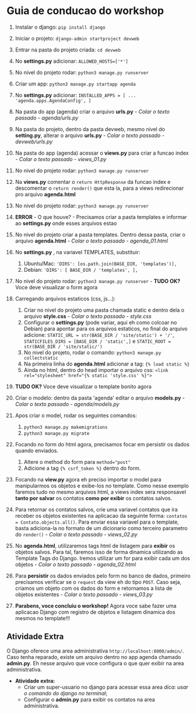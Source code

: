 # Guia de conducao do workshop

1. Instalar o django: `pip install django`

1. Iniciar o projeto: `django-admin startproject devweb`

1. Entrar na pasta do projeto criada: `cd devweb` 

1. No **settings.py** adicionar: `ALLOWED_HOSTS=['*']`

1. No nivel do projeto rodar: `python3 manage.py runserver`

1. Criar um app: `python3 manage.py startapp agenda`

1. No **settings.py** adicionar: `INSTALLED_APPS = [ ... 'agenda.apps.AgendaConfig', ]`

1. Na pasta do app (agenda) criar o arquivo **urls.py**  *-  Colar o texto passado  -   agenda/urls.py*

1. Na pasta do projeto, dentro da pasta devweb, mesmo nivel do **setting.py**, alterar o arquivo **urls.py**  *-  Colar o texto passado  -  devweb/urls.py*

1. Na pasta do app (agenda) acessar o **views.py** para criar a funcao index  *-  Colar o texto passado  -  views_01.py*

1. No nivel do projeto rodar: `python3 manage.py runserver`

1. Na **views.py** comentar o `return HttpResponse` da funcao index e descomentar o `return render()` que esta la, para a views redirecionar pro arquivo **agenda.html**

1. No nivel do projeto rodar: `python3 manage.py runserver`

1. **ERROR** - O que houve? - Precisamos criar a pasta templates e informar ao **settings.py** onde esses arquivos estao

1. No nivel do projeto criar a pasta templates. Dentro dessa pasta, criar o arquivo **agenda.html** *- Colar o texto passado  -  agenda_01.html*

1. No **settings.py** , na variavel TEMPLATES, substituir:
   1. Ubuntu/Mac: `'DIRS': [os.path.join(BASE_DIR, 'templates')],`
   1. Debian: `'DIRS': [ BASE_DIR / 'templates', ],`

1. No nivel do projeto rodar: `python3 manage.py runserver`  -  **TUDO OK?** Voce deve visualizar o form agora

1. Carregando arquivos estaticos (css, js...):
   1. Criar no nivel do projeto uma pasta chamada static e dentro dela o arquivo **style.css**  *-  Colar o texto passado  -  style.css*
   1. Configurar o **settings.py** (pode variar, aqui eh como colcoar no Debian) para apontar para os arquivos estaticos, no final do arquivo adicione: `STATIC_URL = str(BASE_DIR / 'site/static') + '/'`, `STATICFILES_DIRS = [BASE_DIR / 'static',]` e `STATIC_ROOT = str(BASE_DIR / 'site/static/')`
   1. No nivel do projeto, rodar o comando: `python3 manage.py collectstatic`
   1. Na primeira linha do **agenda.html** adicionar a tag: `{% load static %}`
   1. Ainda no html, dentro do head importar o arquivo css: `<link rel="stylesheet" href="{% static 'style.css' %}">`

1. **TUDO OK?** Voce deve visualizar o template bonito agora

1. Criar o modelo: dentro da pasta 'agenda' editar o arquivo **models.py**  *-  Colar o texto passado - agenda/models.py*

1. Apos criar o model, rodar os seguintes comandos:
   1. `python3 manage.py makemigrations`
   1. `python3 manage.py migrate`

1. Focando no form do html agora, precisamos focar em persistir os dados quando enviados. 
   1. Altere o method do form para `method="post"` 
   1. Adicione a tag `{% csrf_token %}` dentro do form.

1. Focando na **view.py** agora eh preciso importar o model para manipularmos os objetos e exibe-los no template. Como nesse exemplo faremos tudo no mesmo arquivos html, a views index sera responsavel **tanto por salvar** os contatos **como por exibir** os contatos salvos.

1. Para retornar os contatos salvos, crie uma variavel contatos que ira receber os objetos existentes na aplicacao da seguinte forma: `contatos = Contato.objects.all()`. Para enviar essa variavel para o template, basta adiciona-la no formato de um dicionario como terceiro parametro do `render()`  *-  Colar o texto passado  -  views_02.py*

1. No **agenda.html**, utilizaremos tags html de listagem para **exibir** os objetos salvos. Para tal, faremos isso de forma dinamica utilizando as Template Tags do Django. Iremos utilizar um for para exibir cada um dos objetos  *-  Colar o texto passado  -  agenda_02.html*

1. Para **persistir** os dados enviados pelo form no banco de dados, primeiro precisamos verificar se o `request` da view eh do tipo `POST`. Caso seja, criamos um objeto com os dados do form e retornamos a lista de objetos existentes  *-  Colar o texto passado  -  views_03.py*

1. **Parabens, voce concluiu o workshop!** Agora voce sabe fazer uma aplicacao Django com registro de objetos e listagem dinamica dos mesmos no template!!!

## Atividade Extra

O Django oferece uma area administrativa `http://localhost:8000/admin/`. Caso tenha reparado, existe um arquivo dentro no app agenda chamado **admin.py**. Eh nesse arquivo que voce configura o que quer exibir na area administrativa.

* **Atividade extra:** 
   * Criar um super-usuario no django para acessar essa area *dica: usar o comando do django no terminal*; 
   * Configurar o **admin.py** para exibir os contatos na area administrativa.